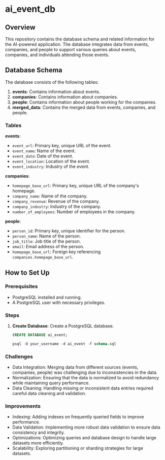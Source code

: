 # ai_event_db

## Overview

This repository contains the database schema and related information for the AI-powered application. The database integrates data from events, companies, and people to support various queries about events, companies, and individuals attending those events.

## Database Schema

The database consists of the following tables:

1. **events**: Contains information about events.
2. **companies**: Contains information about companies.
3. **people**: Contains information about people working for the companies.
4. **merged_data**: Contains the merged data from events, companies, and people.

### Tables

**events**:
- `event_url`: Primary key, unique URL of the event.
- `event_name`: Name of the event.
- `event_date`: Date of the event.
- `event_location`: Location of the event.
- `event_industry`: Industry of the event.

**companies**:
- `homepage_base_url`: Primary key, unique URL of the company's homepage.
- `company_name`: Name of the company.
- `company_revenue`: Revenue of the company.
- `company_industry`: Industry of the company.
- `number_of_employees`: Number of employees in the company.

**people**:
- `person_id`: Primary key, unique identifier for the person.
- `person_name`: Name of the person.
- `job_title`: Job title of the person.
- `email`: Email address of the person.
- `homepage_base_url`: Foreign key referencing `companies.homepage_base_url`.

## How to Set Up

### Prerequisites

- PostgreSQL installed and running.
- A PostgreSQL user with necessary privileges.

### Steps

1. **Create Database**: Create a PostgreSQL database.
   ```sql
   CREATE DATABASE ai_event;

   psql -U your_username -d ai_event -f schema.sql

### Challenges

- Data Integration: Merging data from different sources (events, companies, people) was challenging due to inconsistencies in the data.
- Normalization: Ensuring that the data is normalized to avoid redundancy while maintaining query performance.
- Data Cleaning: Handling missing or inconsistent data entries required careful data cleaning and validation.

### Improvements
- Indexing: Adding indexes on frequently queried fields to improve performance.
- Data Validation: Implementing more robust data validation to ensure data consistency and integrity.
- Optimizations: Optimizing queries and database design to handle large datasets more efficiently.
- Scalability: Exploring partitioning or sharding strategies for large datasets.
